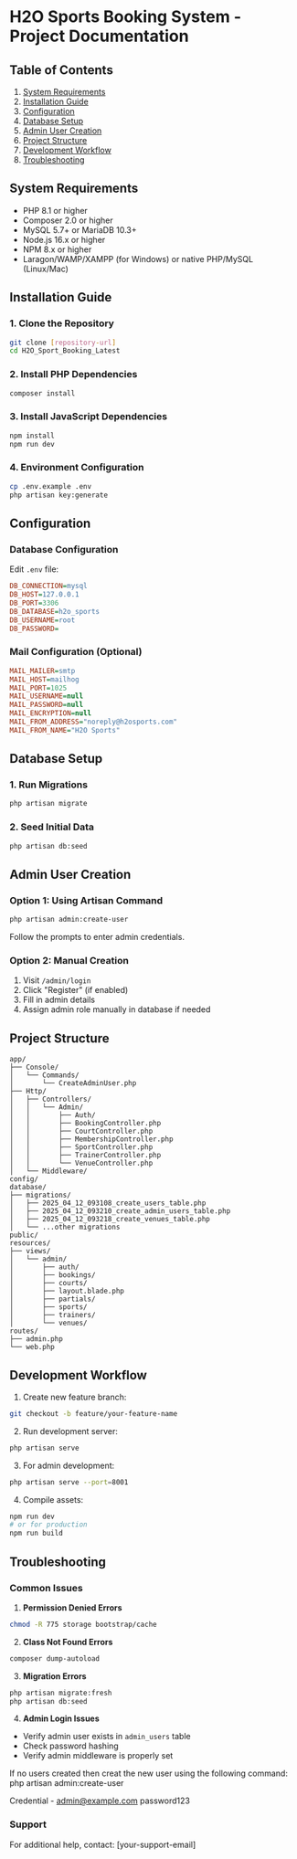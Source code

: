 # H2O Sports Booking System - Project Documentation

## Table of Contents
1. [System Requirements](#system-requirements)
2. [Installation Guide](#installation-guide)
3. [Configuration](#configuration)
4. [Database Setup](#database-setup)
5. [Admin User Creation](#admin-user-creation)
6. [Project Structure](#project-structure)
7. [Development Workflow](#development-workflow)
8. [Troubleshooting](#troubleshooting)

## System Requirements
- PHP 8.1 or higher
- Composer 2.0 or higher
- MySQL 5.7+ or MariaDB 10.3+
- Node.js 16.x or higher
- NPM 8.x or higher
- Laragon/WAMP/XAMPP (for Windows) or native PHP/MySQL (Linux/Mac)

## Installation Guide

### 1. Clone the Repository
```bash
git clone [repository-url]
cd H2O_Sport_Booking_Latest
```

### 2. Install PHP Dependencies
```bash
composer install
```

### 3. Install JavaScript Dependencies
```bash
npm install
npm run dev
```

### 4. Environment Configuration
```bash
cp .env.example .env
php artisan key:generate
```

## Configuration

### Database Configuration
Edit `.env` file:
```ini
DB_CONNECTION=mysql
DB_HOST=127.0.0.1
DB_PORT=3306
DB_DATABASE=h2o_sports
DB_USERNAME=root
DB_PASSWORD=
```

### Mail Configuration (Optional)
```ini
MAIL_MAILER=smtp
MAIL_HOST=mailhog
MAIL_PORT=1025
MAIL_USERNAME=null
MAIL_PASSWORD=null
MAIL_ENCRYPTION=null
MAIL_FROM_ADDRESS="noreply@h2osports.com"
MAIL_FROM_NAME="H2O Sports"
```

## Database Setup

### 1. Run Migrations
```bash
php artisan migrate
```

### 2. Seed Initial Data
```bash
php artisan db:seed
```

## Admin User Creation

### Option 1: Using Artisan Command
```bash
php artisan admin:create-user
```
Follow the prompts to enter admin credentials.

### Option 2: Manual Creation
1. Visit `/admin/login`
2. Click "Register" (if enabled)
3. Fill in admin details
4. Assign admin role manually in database if needed

## Project Structure

```
app/
├── Console/
│   └── Commands/
│       └── CreateAdminUser.php
├── Http/
│   ├── Controllers/
│   │   └── Admin/
│   │       ├── Auth/
│   │       ├── BookingController.php
│   │       ├── CourtController.php
│   │       ├── MembershipController.php
│   │       ├── SportController.php
│   │       ├── TrainerController.php
│   │       └── VenueController.php
│   └── Middleware/
config/
database/
├── migrations/
│   ├── 2025_04_12_093108_create_users_table.php
│   ├── 2025_04_12_093210_create_admin_users_table.php
│   ├── 2025_04_12_093218_create_venues_table.php
│   └── ...other migrations
public/
resources/
├── views/
│   └── admin/
│       ├── auth/
│       ├── bookings/
│       ├── courts/
│       ├── layout.blade.php
│       ├── partials/
│       ├── sports/
│       ├── trainers/
│       └── venues/
routes/
├── admin.php
└── web.php
```

## Development Workflow

1. Create new feature branch:
```bash
git checkout -b feature/your-feature-name
```

2. Run development server:
```bash
php artisan serve
```

3. For admin development:
```bash
php artisan serve --port=8001
```

4. Compile assets:
```bash
npm run dev
# or for production
npm run build
```

## Troubleshooting

### Common Issues

1. **Permission Denied Errors**
```bash
chmod -R 775 storage bootstrap/cache
```

2. **Class Not Found Errors**
```bash
composer dump-autoload
```

3. **Migration Errors**
```bash
php artisan migrate:fresh
php artisan db:seed
```

4. **Admin Login Issues**
- Verify admin user exists in `admin_users` table
- Check password hashing
- Verify admin middleware is properly set

If no users created then creat the new user using the following command:
php artisan admin:create-user

Credential -
admin@example.com
password123

### Support
For additional help, contact: [your-support-email]
